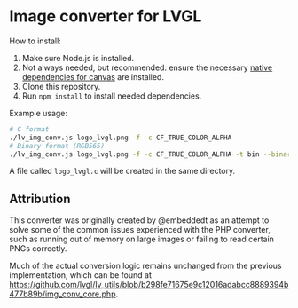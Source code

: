 # Image converter for LVGL

How to install:

1. Make sure Node.js is installed.
1. Not always needed, but recommended: ensure the necessary [native dependencies for canvas](https://github.com/Automattic/node-canvas#compiling) are installed.
1. Clone this repository.
1. Run `npm install` to install needed dependencies.

Example usage:

```sh
# C format
./lv_img_conv.js logo_lvgl.png -f -c CF_TRUE_COLOR_ALPHA
# Binary format (RGB565)
./lv_img_conv.js logo_lvgl.png -f -c CF_TRUE_COLOR_ALPHA -t bin --binary-format 565
```

A file called `logo_lvgl.c` will be created in the same directory.

## Attribution

This converter was originally created by @embeddedt as an attempt to solve some of the common issues experienced with the PHP converter, such as running out of memory on large images or failing to read certain PNGs correctly.

Much of the actual conversion logic remains unchanged from the previous implementation, which can be found at https://github.com/lvgl/lv_utils/blob/b298fe71675e9c12016adabcc8889394b477b89b/img_conv_core.php.
